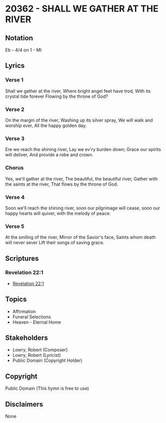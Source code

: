 # 20362 - SHALL WE GATHER AT THE RIVER

## Notation

Eb - 4/4 on 1 - MI

## Lyrics

### Verse 1

Shall we gather at the river, Where bright angel feet have trod, With its crystal tide forever Flowing by the throne of God?

### Verse 2

On the margin of the river, Washing up its silver spray, We will walk and worship ever, All the happy golden day.

### Verse 3

Ere we reach the shining river, Lay we ev'ry burden down; Grace our spirits will deliver, And provide a robe and crown.

### Chorus

Yes, we'll gather at the river, The beautiful, the beautiful river, Gather with the saints at the river, That flows by the throne of God.

### Verse 4

Soon we’ll reach the shining river, soon our pilgrimage will cease, soon our happy hearts will quiver, with the melody of peace.

### Verse 5

At the smiling of the river, Mirror of the Savior's face, Saints whom death will never sever Lift their songs of saving grace.


## Scriptures

### Revelation 22:1

- [Revelation 22:1](https://www.biblegateway.com/passage/?search=Revelation%2022%3A1)


## Topics

- Affirmation
- Funeral Selections
- Heaven - Eternal Home

## Stakeholders

- Lowry, Robert (Composer)
- Lowry, Robert (Lyricist)
- Public Domain (Copyright Holder)

## Copyright

Public Domain
(This hymn is free to use)

## Disclaimers

None

